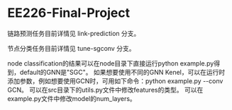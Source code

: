 # EE226-Final-Project

链路预测任务目前详情见 link-prediction 分支。  

节点分类任务目前详情见 tune-sgconv 分支。


node classification的结果可以在node目录下直接运行python example.py得到，default的GNN是"SGC"。
如果想要使用不同的GNN Kenel，可以在运行时添加参数，例如想要使用GCN时，可用如下命令：python example.py --conv GCN。
可以在src目录下的utils.py文件中修改features的类型。
可以在example.py文件中修改model的num_layers。
